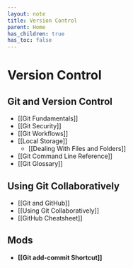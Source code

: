 ```yaml
---
layout: note
title: Version Control
parent: Home
has_children: true
has_toc: false
---
```


# Version Control

## Git and Version Control

- [[Git Fundamentals]]
- [[Git Security]]
- [[Git Workflows]]
- [[Local Storage]]
  - [[Dealing With Files and Folders]]
- [[Git Command Line Reference]]
- [[Git Glossary]]

## Using Git Collaboratively

- [[Git and GitHub]]
- [[Using Git Collaboratively]]
- [[GitHub Cheatsheet]]

## Mods

- **[[Git add-commit Shortcut]]**
